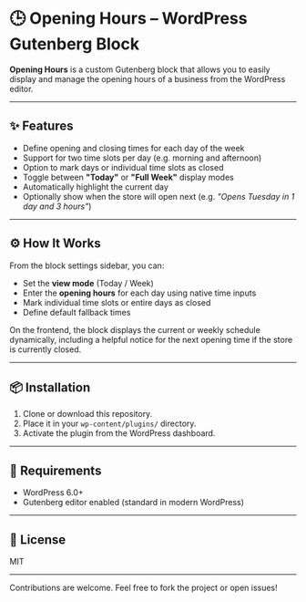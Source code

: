 # 🕒 Opening Hours – WordPress Gutenberg Block

**Opening Hours** is a custom Gutenberg block that allows you to easily display and manage the opening hours of a business from the WordPress editor.

---

## ✨ Features

- Define opening and closing times for each day of the week
- Support for two time slots per day (e.g. morning and afternoon)
- Option to mark days or individual time slots as closed
- Toggle between **"Today"** or **"Full Week"** display modes
- Automatically highlight the current day
- Optionally show when the store will open next (e.g. _"Opens Tuesday in 1 day and 3 hours"_)

---

## ⚙️ How It Works

From the block settings sidebar, you can:

- Set the **view mode** (Today / Week)
- Enter the **opening hours** for each day using native time inputs
- Mark individual time slots or entire days as closed
- Define default fallback times

On the frontend, the block displays the current or weekly schedule dynamically, including a helpful notice for the next opening time if the store is currently closed.

---

## 📦 Installation

1. Clone or download this repository.
2. Place it in your `wp-content/plugins/` directory.
3. Activate the plugin from the WordPress dashboard.

---

## 🧩 Requirements

- WordPress 6.0+
- Gutenberg editor enabled (standard in modern WordPress)

---

## 📄 License

MIT

---

Contributions are welcome. Feel free to fork the project or open issues!
